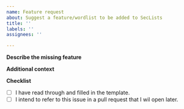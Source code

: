 ```yaml
---
name: Feature request
about: Suggest a feature/wordlist to be added to SecLists
title: ''
labels: ''
assignees: ''

---
```


<!--- Hello! Thank you for taking the time to fill out a feature request. Please do note that if you have issue with broken wordlists/scripts you should open a bug report instead. -->

**Describe the missing feature**
<!--- A clear and concise description of what should be added to the repository. -->

**Additional context**
<!--- Add any other context about the problem/missing feature here that will help us fix the problem or add the missing features -->

**Checklist**
<!-- Tick if applicable -->

- [ ] I have read through and filled in the template.
- [ ] I intend to refer to this issue in a pull request that I wil open later.